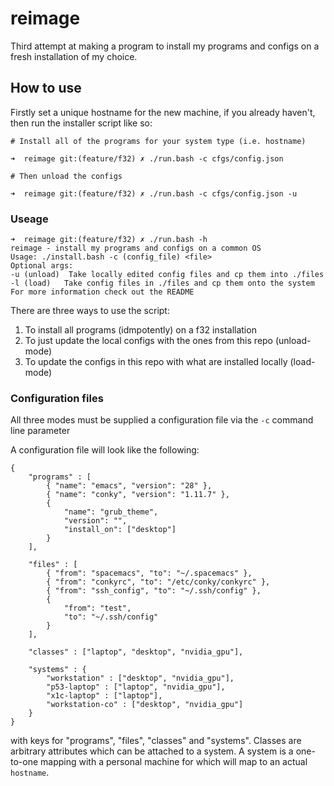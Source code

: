 # reimage

Third attempt at making a program to install my programs and configs on a fresh installation of my choice.

## How to use

Firstly set a unique hostname for the new machine, if you already haven't, then run the installer script like so:

```
# Install all of the programs for your system type (i.e. hostname)

➜  reimage git:(feature/f32) ✗ ./run.bash -c cfgs/config.json

# Then unload the configs

➜  reimage git:(feature/f32) ✗ ./run.bash -c cfgs/config.json -u

```

### Useage

```
➜  reimage git:(feature/f32) ✗ ./run.bash -h
reimage - install my programs and configs on a common OS
Usage: ./install.bash -c (config_file) <file>
Optional args:
-u (unload)  Take locally edited config files and cp them into ./files
-l (load)   Take config files in ./files and cp them onto the system
For more information check out the README
```

There are three ways to use the script:
1. To install all programs (idmpotently) on a f32 installation
2. To just update the local configs with the ones from this repo (unload-mode)
3. To update the configs in this repo with what are installed locally (load-mode)

### Configuration files

All three modes must be supplied a configuration file via the `-c` command line parameter

A configuration file will look like the following:

```
{
    "programs" : [
        { "name": "emacs", "version": "28" },
        { "name": "conky", "version": "1.11.7" },
        {
            "name": "grub_theme",
            "version": "",
            "install_on": ["desktop"]
        }
    ],

    "files" : [
        { "from": "spacemacs", "to": "~/.spacemacs" },
        { "from": "conkyrc", "to": "/etc/conky/conkyrc" },
        { "from": "ssh_config", "to": "~/.ssh/config" },
        {
            "from": "test",
            "to": "~/.ssh/config"
        }
    ],

    "classes" : ["laptop", "desktop", "nvidia_gpu"],

    "systems" : {
        "workstation" : ["desktop", "nvidia_gpu"],
        "p53-laptop" : ["laptop", "nvidia_gpu"],
        "x1c-laptop" : ["laptop"],
        "workstation-co" : ["desktop", "nvidia_gpu"]
    }
}

```

with keys for "programs", "files", "classes" and "systems". Classes are arbitrary attributes which can be attached to a system. A system is a one-to-one mapping with a personal machine for which will map to an actual `hostname`.
